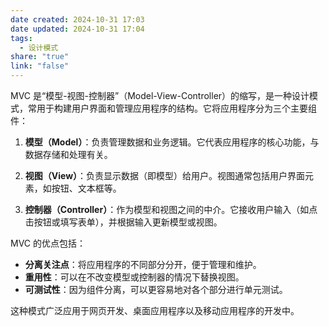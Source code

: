 ```yaml
---
date created: 2024-10-31 17:03
date updated: 2024-10-31 17:04
tags:
  - 设计模式
share: "true"
link: "false"
---
```


MVC 是“模型-视图-控制器”（Model-View-Controller）的缩写，是一种设计模式，常用于构建用户界面和管理应用程序的结构。它将应用程序分为三个主要组件：

1. **模型（Model）**：负责管理数据和业务逻辑。它代表应用程序的核心功能，与数据存储和处理有关。

2. **视图（View）**：负责显示数据（即模型）给用户。视图通常包括用户界面元素，如按钮、文本框等。

3. **控制器（Controller）**：作为模型和视图之间的中介。它接收用户输入（如点击按钮或填写表单），并根据输入更新模型或视图。

MVC 的优点包括：

- **分离关注点**：将应用程序的不同部分分开，便于管理和维护。
- **重用性**：可以在不改变模型或控制器的情况下替换视图。
- **可测试性**：因为组件分离，可以更容易地对各个部分进行单元测试。

这种模式广泛应用于网页开发、桌面应用程序以及移动应用程序的开发中。
